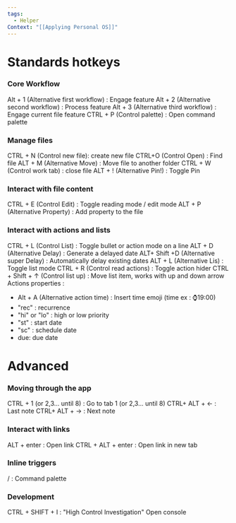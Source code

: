 ```yaml
---
tags:
  - Helper
Context: "[[Applying Personal OS]]"
---
```

# Standards hotkeys
### Core Workflow
Alt + 1 (Alternative first workflow) : Engage feature
Alt + 2 (Alternative second workflow) : Process feature
Alt + 3 (Alternative third workflow) : Engage current file feature 
CTRL + P (Control palette) : Open command palette

### Manage files 
CTRL + N (Control new file): create new file
CTRL+O (Control Open) : Find file
ALT + M  (Alternative Move) : Move file to another folder
CTRL + W (Control work tab) : close file
ALT + ! (Alternative Pin!) : Toggle Pin

### Interact with file content
CTRL + E (Control Edit) : Toggle reading mode / edit mode 
ALT + P (Alternative Property) : Add property to the file

### Interact with actions and lists 

CTRL + L (Control List) : Toggle bullet or action mode on a line
ALT + D (Alternative Delay) : Generate a delayed date
ALT+ Shift +D (Alternative super Delay) : Automatically delay existing dates 
ALT + L (Alternative Lis) : Toggle list mode
CTRL + R (Control read actions) : Toggle action hider
CTRL + Shift + ↑ (Control list up) : Move list item, works with up and down arrow
Actions properties : 
- Alt + A (Alternative action time) : Insert time emoji (time ex : ⌚19:00)
- "rec" : recurrence 
- "hi" or "lo" : high or low priority 
- "st" : start date
- "sc" : schedule date
- due: due date 


# Advanced 
### Moving through the app
CTRL + 1 (or 2,3... until 8) : Go to tab 1 (or 2,3... until 8)
CTRL+ ALT + <-  : Last note
CTRL+ ALT + -> : Next note
### Interact with links
ALT + enter : Open link
CTRL + ALT + enter : Open link in new tab

### Inline triggers
/ : Command palette

### Development
CTRL + SHIFT + I : "High Control Investigation" Open console 



